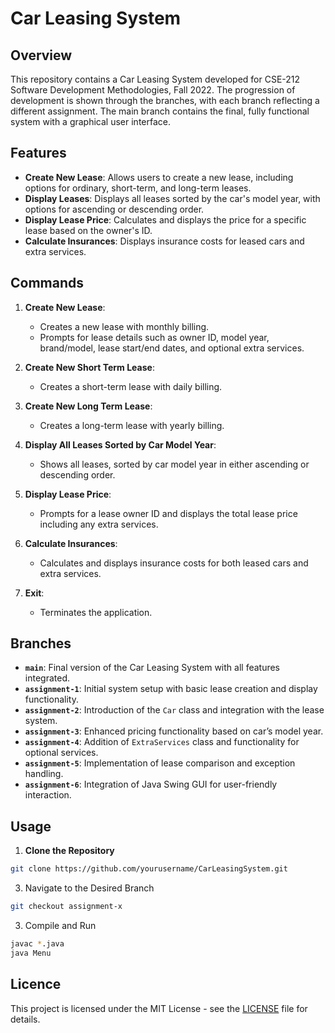 <!-- # 212-Assignments

As part of your assignment this semester, you are required to develop a Car Leasing System.

## Branches
- Main branch is the latest version
- Every other branch is the updated version of the previous branch according to required tasks for that particular assignment -->

# Car Leasing System

## Overview

This repository contains a Car Leasing System developed for CSE-212 Software Development Methodologies, Fall 2022. The progression of development is shown through the branches, with each branch reflecting a different assignment. The main branch contains the final, fully functional system with a graphical user interface.

## Features

- **Create New Lease**: Allows users to create a new lease, including options for ordinary, short-term, and long-term leases.
- **Display Leases**: Displays all leases sorted by the car's model year, with options for ascending or descending order.
- **Display Lease Price**: Calculates and displays the price for a specific lease based on the owner's ID.
- **Calculate Insurances**: Displays insurance costs for leased cars and extra services.

## Commands

1. **Create New Lease**: 
   - Creates a new lease with monthly billing.
   - Prompts for lease details such as owner ID, model year, brand/model, lease start/end dates, and optional extra services.

2. **Create New Short Term Lease**: 
   - Creates a short-term lease with daily billing.

3. **Create New Long Term Lease**: 
   - Creates a long-term lease with yearly billing.

4. **Display All Leases Sorted by Car Model Year**: 
   - Shows all leases, sorted by car model year in either ascending or descending order.

5. **Display Lease Price**: 
   - Prompts for a lease owner ID and displays the total lease price including any extra services.

6. **Calculate Insurances**: 
   - Calculates and displays insurance costs for both leased cars and extra services.

7. **Exit**: 
   - Terminates the application.

## Branches

- **`main`**: Final version of the Car Leasing System with all features integrated.
- **`assignment-1`**: Initial system setup with basic lease creation and display functionality.
- **`assignment-2`**: Introduction of the `Car` class and integration with the lease system.
- **`assignment-3`**: Enhanced pricing functionality based on car’s model year.
- **`assignment-4`**: Addition of `ExtraServices` class and functionality for optional services.
- **`assignment-5`**: Implementation of lease comparison and exception handling.
- **`assignment-6`**: Integration of Java Swing GUI for user-friendly interaction.

## Usage

1. **Clone the Repository**
```bash
git clone https://github.com/yourusername/CarLeasingSystem.git
```
3. Navigate to the Desired Branch
```bash
git checkout assignment-x
```
3. Compile and Run
```bash
javac *.java
java Menu
```

## Licence
This project is licensed under the MIT License - see the [LICENSE](LICENSE) file for details.
